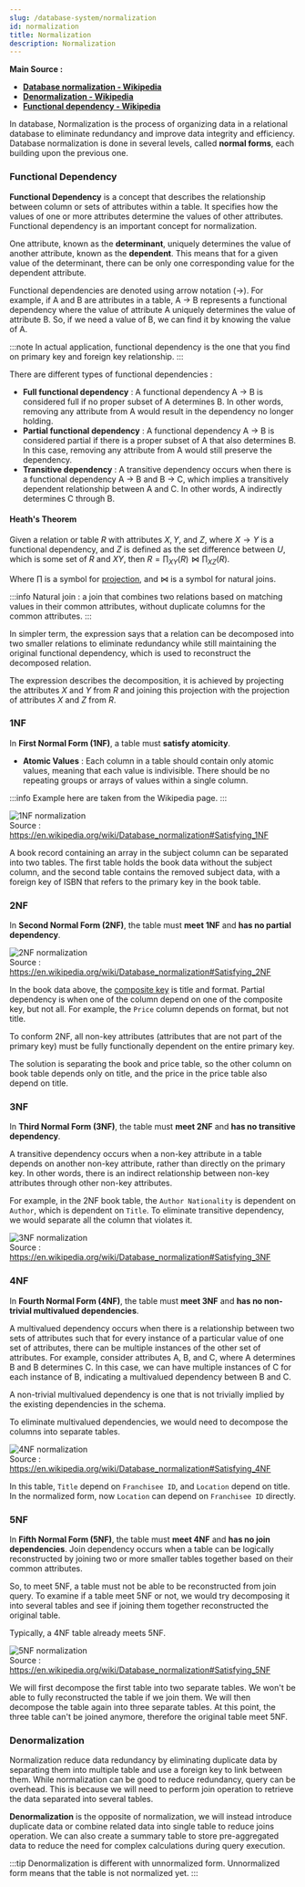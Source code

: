 ```yaml
---
slug: /database-system/normalization
id: normalization
title: Normalization
description: Normalization
---
```


**Main Source :**

- **[Database normalization - Wikipedia](https://en.wikipedia.org/wiki/Database_normalization)**
- **[Denormalization - Wikipedia](https://en.wikipedia.org/wiki/Denormalization)**
- **[Functional dependency - Wikipedia](https://en.wikipedia.org/wiki/Functional_dependency)**

In database, Normalization is the process of organizing data in a relational database to eliminate redundancy and improve data integrity and efficiency. Database normalization is done in several levels, called **normal forms**, each building upon the previous one.

### Functional Dependency

**Functional Dependency** is a concept that describes the relationship between column or sets of attributes within a table. It specifies how the values of one or more attributes determine the values of other attributes. Functional dependency is an important concept for normalization.

One attribute, known as the **determinant**, uniquely determines the value of another attribute, known as the **dependent**. This means that for a given value of the determinant, there can be only one corresponding value for the dependent attribute.

Functional dependencies are denoted using arrow notation (→). For example, if A and B are attributes in a table, A → B represents a functional dependency where the value of attribute A uniquely determines the value of attribute B. So, if we need a value of B, we can find it by knowing the value of A.

:::note
In actual application, functional dependency is the one that you find on primary key and foreign key relationship.
:::

There are different types of functional dependencies :

- **Full functional dependency** : A functional dependency A → B is considered full if no proper subset of A determines B. In other words, removing any attribute from A would result in the dependency no longer holding.
- **Partial functional dependency** : A functional dependency A → B is considered partial if there is a proper subset of A that also determines B. In this case, removing any attribute from A would still preserve the dependency.
- **Transitive dependency** : A transitive dependency occurs when there is a functional dependency A → B and B → C, which implies a transitively dependent relationship between A and C. In other words, A indirectly determines C through B.

#### Heath's Theorem

Given a relation or table $R$ with attributes $X, Y,$ and $Z$, where $X → Y$ is a functional dependency, and $Z$ is defined as the set difference between $U$, which is some set of $R$ and $XY$, then $R = \prod_{XY}(R) \bowtie \prod_{XZ}(R)$.

Where $\prod$ is a symbol for [projection](/database-system/query-language#projection), and $\bowtie$ is a symbol for natural joins.

:::info
Natural join : a join that combines two relations based on matching values in their common attributes, without duplicate columns for the common attributes.
:::

In simpler term, the expression says that a relation can be decomposed into two smaller relations to eliminate redundancy while still maintaining the original functional dependency, which is used to reconstruct the decomposed relation.

The expression describes the decomposition, it is achieved by projecting the attributes $X$ and $Y$ from $R$ and joining this projection with the projection of attributes $X$ and $Z$ from $R$.

### 1NF

In **First Normal Form (1NF)**, a table must **satisfy atomicity**.

- **Atomic Values** : Each column in a table should contain only atomic values, meaning that each value is indivisible. There should be no repeating groups or arrays of values within a single column.

:::info
Example here are taken from the Wikipedia page.
:::

![1NF normalization](./1nf.png)  
Source : https://en.wikipedia.org/wiki/Database_normalization#Satisfying_1NF

A book record containing an array in the subject column can be separated into two tables. The first table holds the book data without the subject column, and the second table contains the removed subject data, with a foreign key of ISBN that refers to the primary key in the book table.

### 2NF

In **Second Normal Form (2NF)**, the table must **meet 1NF** and **has no partial dependency**.

![2NF normalization](./2nf.png)  
Source : https://en.wikipedia.org/wiki/Database_normalization#Satisfying_2NF

In the book data above, the [composite key](/database-system/relational-data#other-keys) is title and format. Partial dependency is when one of the column depend on one of the composite key, but not all. For example, the `Price` column depends on format, but not title.

To conform 2NF, all non-key attributes (attributes that are not part of the primary key) must be fully functionally dependent on the entire primary key.

The solution is separating the book and price table, so the other column on book table depends only on title, and the price in the price table also depend on title.

### 3NF

In **Third Normal Form (3NF)**, the table must **meet 2NF** and **has no transitive dependency**.

A transitive dependency occurs when a non-key attribute in a table depends on another non-key attribute, rather than directly on the primary key. In other words, there is an indirect relationship between non-key attributes through other non-key attributes.

For example, in the 2NF book table, the `Author Nationality` is dependent on `Author`, which is dependent on `Title`. To eliminate transitive dependency, we would separate all the column that violates it.

![3NF normalization](./3nf.png)  
Source : https://en.wikipedia.org/wiki/Database_normalization#Satisfying_3NF

### 4NF

In **Fourth Normal Form (4NF)**, the table must **meet 3NF** and **has no non-trivial multivalued dependencies**.

A multivalued dependency occurs when there is a relationship between two sets of attributes such that for every instance of a particular value of one set of attributes, there can be multiple instances of the other set of attributes. For example, consider attributes A, B, and C, where A determines B and B determines C. In this case, we can have multiple instances of C for each instance of B, indicating a multivalued dependency between B and C.

A non-trivial multivalued dependency is one that is not trivially implied by the existing dependencies in the schema.

To eliminate multivalued dependencies, we would need to decompose the columns into separate tables.

![4NF normalization](./4nf.png)  
Source : https://en.wikipedia.org/wiki/Database_normalization#Satisfying_4NF

In this table, `Title` depend on `Franchisee ID`, and `Location` depend on title. In the normalized form, now `Location` can depend on `Franchisee ID` directly.

### 5NF

In **Fifth Normal Form (5NF)**, the table must **meet 4NF** and **has no join dependencies**. Join dependency occurs when a table can be logically reconstructed by joining two or more smaller tables together based on their common attributes.

So, to meet 5NF, a table must not be able to be reconstructed from join query. To examine if a table meet 5NF or not, we would try decomposing it into several tables and see if joining them together reconstructed the original table.

Typically, a 4NF table already meets 5NF.

![5NF normalization](./5nf.png)  
Source : https://en.wikipedia.org/wiki/Database_normalization#Satisfying_5NF

We will first decompose the first table into two separate tables. We won't be able to fully reconstructed the table if we join them. We will then decompose the table again into three separate tables. At this point, the three table can't be joined anymore, therefore the original table meet 5NF.

### Denormalization

Normalization reduce data redundancy by eliminating duplicate data by separating them into multiple table and use a foreign key to link between them. While normalization can be good to reduce redundancy, query can be overhead. This is because we will need to perform join operation to retrieve the data separated into several tables.

**Denormalization** is the opposite of normalization, we will instead introduce duplicate data or combine related data into single table to reduce joins operation. We can also create a summary table to store pre-aggregated data to reduce the need for complex calculations during query execution.

:::tip
Denormalization is different with unnormalized form. Unnormalized form means that the table is not normalized yet.
:::
